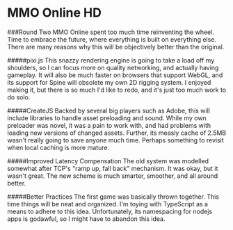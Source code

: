 MMO Online HD
=============

###Round Two 
MMO Online spent too much time reinventing the wheel. Time to embrace the future, where everything is built on everything else. There are many reasons why this will be objectively better than the original.

#####pixi.js
This snazzy rendering engine is going to take a load off my shoulders, so I can focus more on quality networking, and actually having gameplay. It will also be much faster on browsers that support WebGL, and its support for Spine will obsolete my own 2D rigging system. I enjoyed making it, but there is so much I'd like to redo, and it's just too much work to do solo.

#####CreateJS
Backed by several big players such as Adobe, this will include libraries to handle asset preloading and sound. While my own preloader was novel, it was a pain to work with, and had problems with loading new versions of changed assets. Further, its measly cache of 2.5MB wasn't really going to save anyone much time. Perhaps something to revisit when local caching is more mature.

#####Improved Latency Compensation
The old system was modelled somewhat after TCP's "ramp up, fall back" mechanism. It was okay, but it wasn't great. The new scheme is much smarter, smoother, and all around better.

#####Better Practices
The first game was basically thrown together. This time things will be neat and organized. I'm toying with TypeScript as a means to adhere to this idea. Unfortunately, its namespacing for nodejs apps is godawful, so I might have to abandon this idea.
